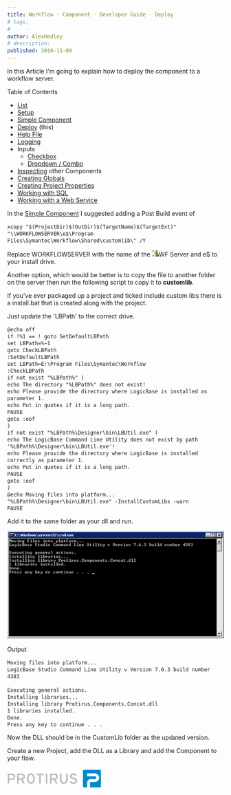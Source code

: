 ```yaml
---
title: Workflow - Component - Developer Guide - Deploy
# tags:
#     - 
author: AlexHedley
# description: 
published: 2016-11-09
---
```


In this Article I'm going to explain how to deploy the component to a workflow server.
  
Table of Contents
  
- [List](https://community.broadcom.com/symantecenterprise/viewdocument?DocumentKey=2f07f920-0cbd-4be4-83a8-c6180eee3092&amp;CommunityKey=04ead5e9-3643-4118-b853-afa5a58710c6&amp;tab=librarydocuments)
- [Setup](https://community.broadcom.com/symantecenterprise/viewdocument?DocumentKey=17aa2b9a-9092-40d0-afab-a6d8316de97d&amp;CommunityKey=04ead5e9-3643-4118-b853-afa5a58710c6&amp;tab=librarydocuments)
- [Simple Component](https://community.broadcom.com/symantecenterprise/viewdocument?DocumentKey=86d55504-8f8e-41c7-9eff-ad882326a8f7&amp;CommunityKey=04ead5e9-3643-4118-b853-afa5a58710c6&amp;tab=librarydocuments)
- [Deploy](https://community.broadcom.com/symantecenterprise/viewdocument?DocumentKey=70a9fde5-0d87-4b9d-a3be-0907567ffc00&amp;CommunityKey=04ead5e9-3643-4118-b853-afa5a58710c6&amp;tab=librarydocuments) (this)
- [Help File](https://community.broadcom.com/symantecenterprise/viewdocument?DocumentKey=80437c69-ccc3-47e6-a850-9cf3f301b340&amp;CommunityKey=04ead5e9-3643-4118-b853-afa5a58710c6&amp;tab=librarydocuments)
- [Logging](https://community.broadcom.com/symantecenterprise/viewdocument?DocumentKey=63b72a9a-53b8-4d4b-bce3-5f0732b134d5&amp;CommunityKey=04ead5e9-3643-4118-b853-afa5a58710c6&amp;tab=librarydocuments)
- Inputs
    - [Checkbox](https://community.broadcom.com/symantecenterprise/viewdocument?DocumentKey=74c56ef7-1119-40fe-9d5f-3c7a1d808d4c&amp;CommunityKey=04ead5e9-3643-4118-b853-afa5a58710c6&amp;tab=librarydocuments)
    - [Dropdown / Combo](https://community.broadcom.com/symantecenterprise/viewdocument?DocumentKey=267159ac-b8e7-45b4-abe4-f85d78e30783&amp;CommunityKey=04ead5e9-3643-4118-b853-afa5a58710c6&amp;tab=librarydocuments)
- [Inspecting](https://community.broadcom.com/symantecenterprise/viewdocument?DocumentKey=2c3b3a6f-01d7-4157-a143-ba30c9edc930&amp;CommunityKey=04ead5e9-3643-4118-b853-afa5a58710c6&amp;tab=librarydocuments) other Components
- [Creating Globals](https://community.broadcom.com/symantecenterprise/viewdocument?DocumentKey=cf54de06-be56-46ff-b937-148efa57eaec&amp;CommunityKey=04ead5e9-3643-4118-b853-afa5a58710c6&amp;tab=librarydocuments)
- [Creating Project Properties](https://community.broadcom.com/symantecenterprise/viewdocument?DocumentKey=4cfc07c5-404e-49b3-81b6-520d4ea43d5c&amp;CommunityKey=04ead5e9-3643-4118-b853-afa5a58710c6&amp;tab=librarydocuments)
- [Working with SQL](https://community.broadcom.com/symantecenterprise/viewdocument?DocumentKey=f3cf0097-06e7-42f3-a747-d0dff319c1e5&amp;CommunityKey=04ead5e9-3643-4118-b853-afa5a58710c6&amp;tab=librarydocuments)
- [Working with a Web Service](https://community.broadcom.com/symantecenterprise/viewdocument?DocumentKey=26368883-708b-4432-999b-7064f2f25794&amp;CommunityKey=04ead5e9-3643-4118-b853-afa5a58710c6&amp;tab=librarydocuments)

In the [Simple Component](https://community.broadcom.com/symantecenterprise/viewdocument?DocumentKey=86d55504-8f8e-41c7-9eff-ad882326a8f7&amp;CommunityKey=04ead5e9-3643-4118-b853-afa5a58710c6&amp;tab=librarydocuments) I suggested adding a Post Build event of

    xcopy "$(ProjectDir)$(OutDir)$(TargetName)$(TargetExt)" "\\WORKFLOWSERVER\e$\Program Files\Symantec\Workflow\Shared\customlib\" /Y

Replace WORKFLOWSERVER with the name of the ![Workflow](images\Workflow.png)WF Server and e$ to your install drive.
  
Another option, which would be better is to copy the file to another folder on the server then run the following script to copy it to **customlib**.
  
If you've ever packaged up a project and ticked include custom libs there is a install.bat that is created along with the project.
  
Just update the 'LBPath' to the correct drive.

    @echo off
    if !%1 == ! goto SetDefaultLBPath
    set LBPath=%~1
    goto CheckLBPath
    :SetDefaultLBPath
    set LBPath=E:\Program Files\Symantec\Workflow
    :CheckLBPath
    if not exist "%LBPath%" (
    echo The directory "%LBPath%" does not exist!
    echo Please provide the directory where LogicBase is installed as parameter 1.
    echo Put in quotes if it is a long path.
    PAUSE
    goto :eof
    )
    if not exist "%LBPath%\Designer\bin\LBUtil.exe" (
    echo The LogicBase Command Line Utility does not exist by path '%LBPath%\Designer\bin\LBUtil.exe'!
    echo Please provide the directory where LogicBase is installed correctly as parameter 1.
    echo Put in quotes if it is a long path.
    PAUSE
    goto :eof
    )
    @echo Moving files into platform...
    "%LBPath%\Designer\bin\LBUtil.exe" -InstallCustomLibs -warn
    PAUSE

Add it to the same folder as your dll and run.
  
![InstallLibsbat output](images\InstallLibsbatoutput.png)
  
Output

    Moving files into platform...
    LogicBase Studio Command Line Utility v Version 7.6.3 build number 4383
    
    Executing general actions.
    Installing libraries...
    Installing library Protirus.Components.Concat.dll
    1 libraries installed.
    Done.
    Press any key to continue . . .

Now the DLL should be in the CustomLib folder as the updated version.
  
Create a new Project, add the DLL as a Library and add the Component to your flow.
  
[![Protirus](images\Protirus.png)](https://www.protirus.com/)
